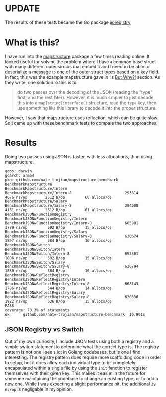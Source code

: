 # UPDATE
The results of these tests became the Go package [goregistry](https://github.com/nate-trojian/goregistry)

# What is this?
I have run into the [mapstructure](https://github.com/mitchellh/mapstructure) package a few times reading online.  It looked useful for solving the problem where I have a common base struct with many different outer structs that embed it and I need to be able to deserialize a message to one of the outer struct types based on a key field.  In fact, this was the example mapstructure gave in its [But Why?!](https://pkg.go.dev/github.com/mitchellh/mapstructure#readme-but-why) section.  As they write, one solution to this is to
> do two passes over the decoding of the JSON (reading the "type" first, and the rest later). However, it is much simpler to just decode this into a `map[string]interface{}` structure, read the `type` key, then use something like this library to decode it into the proper structure.

However, I saw that mapstructure uses reflection, which can be quite slow.  So I came up with these benchmark tests to compare the two approaches.


# Results
Doing two passes using JSON is faster, with less allocations, than using mapstructure.
```
goos: darwin
goarch: arm64
pkg: github.com/nate-trojian/mapstructure-benchmark
BenchmarkMapstructure
BenchmarkMapstructure/Intern
BenchmarkMapstructure/Intern-8                  	  293814	      4076 ns/op	    2512 B/op	      60 allocs/op
BenchmarkMapstructure/Salary
BenchmarkMapstructure/Salary-8                  	  284008	      4151 ns/op	    2512 B/op	      61 allocs/op
BenchmarkJSONwFunctionRegistry
BenchmarkJSONwFunctionRegistry/Intern
BenchmarkJSONwFunctionRegistry/Intern-8         	  665901	      1789 ns/op	     592 B/op	      15 allocs/op
BenchmarkJSONwFunctionRegistry/Salary
BenchmarkJSONwFunctionRegistry/Salary-8         	  630674	      1897 ns/op	     584 B/op	      16 allocs/op
BenchmarkJSONwSwitch
BenchmarkJSONwSwitch/Intern
BenchmarkJSONwSwitch/Intern-8                   	  655881	      1806 ns/op	     592 B/op	      15 allocs/op
BenchmarkJSONwSwitch/Salary
BenchmarkJSONwSwitch/Salary-8                   	  630794	      1880 ns/op	     584 B/op	      16 allocs/op
BenchmarkJSONwReflectRegistry
BenchmarkJSONwReflectRegistry/Intern
BenchmarkJSONwReflectRegistry/Intern-8          	  668143	      1786 ns/op	     544 B/op	      14 allocs/op
BenchmarkJSONwReflectRegistry/Salary
BenchmarkJSONwReflectRegistry/Salary-8          	  620336	      1922 ns/op	     536 B/op	      15 allocs/op
PASS
coverage: 73.3% of statements
ok  	github.com/nate-trojian/mapstructure-benchmark	10.901s
```

## JSON Registry vs Switch
Out of my own curiosity, I include JSON tests using both a registry and a simple switch statement to determine what the correct type is.  The registry pattern is not one I see a lot in Golang codebases, but is one I find interesting.  The registry pattern does require more scaffolding code in order to setup, but it does allow each individual type to be completely encapsulated within a single file by using the `init` function to register themselves with their given key.  This makes it easier in the future for someone maintaining the codebase to change an existing type, or to add a new one.  While I was expecting a slight performance hit, the additional `39 ns/op` is negligable in my opinion.
